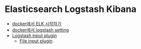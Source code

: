 # Elasticsearch Logstash Kibana

* [docker에서 ELK 시작하기](./elk_on_docker.md)
* [docker에서 logstash setting](./logstash_setting.md)
* [Logstash input plugin](./logstash_setting.md)
  * [File input plugin](./logstash_input_plugin_file.md)